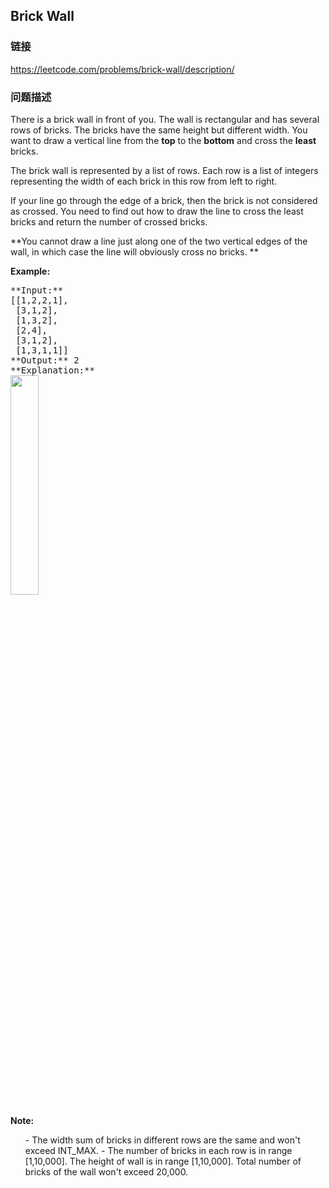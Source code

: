 ## Brick Wall  
### 链接  
https://leetcode.com/problems/brick-wall/description/  
### 问题描述
There is a brick wall in front of you. The wall is rectangular and has several rows of bricks. The bricks have the same height but different width. You want to draw a vertical line from the **top** to the **bottom** and cross the **least** bricks. 


The brick wall is represented by a list of rows. Each row is a list of integers representing the width of each brick in this row from left to right. 


If your line go through the edge of a brick, then the brick is not considered as crossed. You need to find out how to draw the line to cross the least bricks and return the number of crossed bricks. 

**You cannot draw a line just along one of the two vertical edges of the wall, in which case the line will obviously cross no bricks. **

**Example:**<br />
<pre>
**Input:** 
[[1,2,2,1],
 [3,1,2],
 [1,3,2],
 [2,4],
 [3,1,2],
 [1,3,1,1]]
**Output:** 2
**Explanation:** 
<img src="/static/images/problemset/brick_wall.png" width = "30%" />
</pre>


**Note:**<br>
<ol>
- The width sum of bricks in different rows are the same and won't exceed INT_MAX.
- The number of bricks in each row is in range [1,10,000]. The height of wall is in range [1,10,000]. Total number of bricks of the wall won't exceed 20,000. 
</ol>

